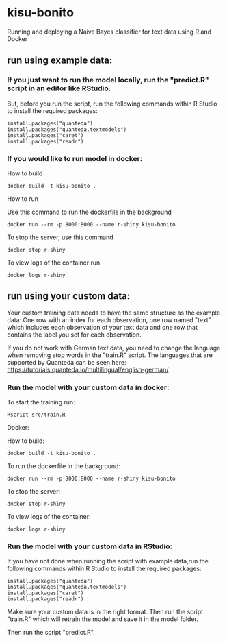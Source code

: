 # kisu-bonito

Running and deploying a Naive Bayes classifier for text data using R and Docker

## run using example data:

### If you just want to run the model locally, run the "predict.R" script in an editor like RStudio. 

But, before you run the script, run the following commands within R Studio to install the required packages:
```
install.packages("quanteda")
install.packages("quanteda.textmodels")
install.packages("caret")
install.packages("readr")
```

### If you would like to run model in docker: 

How to build

```
docker build -t kisu-bonito .
```

How to run

Use this command to run the dockerfile in the background

```
docker run --rm -p 8000:8000 --name r-shiny kisu-bonito
```

To stop the server, use this command

```
docker stop r-shiny
```

To view logs of the container run

```
docker logs r-shiny
```

## run using your custom data:

Your custom training data needs to have the same structure as the example data: One row with an index for each observation, one row named "text" which includes each observation of your text data and one row that contains the label you set for each observation. 

If you do not work with German text data, you need to change the language when removing stop words in the "train.R" script. The languages that are supported by Quanteda can be seen here: https://tutorials.quanteda.io/multilingual/english-german/

### Run the model with your custom data in docker: 

To start the training run:

```
Rscript src/train.R
```

Docker:

How to build:

```
docker build -t kisu-bonito .
```

To run the dockerfile in the background:

```
docker run --rm -p 8000:8000 --name r-shiny kisu-bonito
```

To stop the server:

```
docker stop r-shiny
```

To view logs of the container:

```
docker logs r-shiny
```

### Run the model with your custom data in RStudio: 

If you have not done when running the script with example data,run the following commands within R Studio to install the required packages:
```
install.packages("quanteda")
install.packages("quanteda.textmodels")
install.packages("caret")
install.packages("readr")
```

Make sure your custom data is in the right format. Then run the script "train.R" which will retrain the model and save it in the model folder. 

Then run the script "predict.R". 
